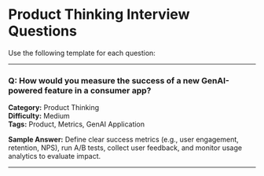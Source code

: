 # Product Thinking Interview Questions

Use the following template for each question:

---
### Q: How would you measure the success of a new GenAI-powered feature in a consumer app?

**Category:** Product Thinking  
**Difficulty:** Medium  
**Tags:** Product, Metrics, GenAI Application

**Sample Answer:**
Define clear success metrics (e.g., user engagement, retention, NPS), run A/B tests, collect user feedback, and monitor usage analytics to evaluate impact.

---
